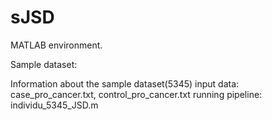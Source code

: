 # sJSD
MATLAB environment.

Sample dataset:

Information about the sample dataset(5345)
input data: case_pro_cancer.txt, control_pro_cancer.txt
running pipeline: individu_5345_JSD.m
